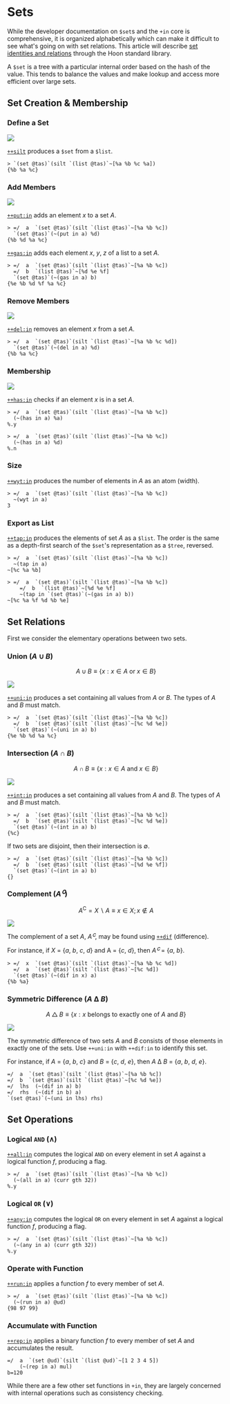 # Sets

While the developer documentation on `$set`s and the `+in` core is comprehensive, it is organized alphabetically which can make it difficult to see what's going on with set relations.  This article will describe [set identities and relations](https://en.wikipedia.org/wiki/List_of_set_identities_and_relations) through the Hoon standard library.

A `$set` is a tree with a particular internal order based on the hash of the value.  This tends to balance the values and make lookup and access more efficient over large sets.

##  Set Creation & Membership

### Define a Set

![](https://media.urbit.org/docs/hoon-syntax/set-identity.png)

[`++silt`](/language/hoon/reference/stdlib/2l#silt) produces a `$set` from a `$list`.

```
> `(set @tas)`(silt `(list @tas)`~[%a %b %c %a])
{%b %a %c}
```

### Add Members

![](https://media.urbit.org/docs/hoon-syntax/set-addition.png)

[`++put:in`](/language/hoon/reference/stdlib/2h#putin) adds an element _x_ to a set _A_.

```
> =/  a  `(set @tas)`(silt `(list @tas)`~[%a %b %c])
  `(set @tas)`(~(put in a) %d)
{%b %d %a %c}
```

[`++gas:in`](/language/hoon/reference/stdlib/2h#gasin) adds each element _x_, _y_, _z_ of a list to a set _A_.

```
> =/  a  `(set @tas)`(silt `(list @tas)`~[%a %b %c])
  =/  b  `(list @tas)`~[%d %e %f]
  `(set @tas)`(~(gas in a) b)
{%e %b %d %f %a %c}
```

### Remove Members

![](https://media.urbit.org/docs/hoon-syntax/set-deletion.png)

[`++del:in`](/language/hoon/reference/stdlib/2h#delin) removes an element _x_ from a set _A_.

```
> =/  a  `(set @tas)`(silt `(list @tas)`~[%a %b %c %d])
  `(set @tas)`(~(del in a) %d)
{%b %a %c}
```

### Membership

![](https://media.urbit.org/docs/hoon-syntax/set-membership.png)

[`++has:in`](/language/hoon/reference/stdlib/2h#hasin) checks if an element _x_ is in a set _A_.

```
> =/  a  `(set @tas)`(silt `(list @tas)`~[%a %b %c])
  (~(has in a) %a)
%.y

> =/  a  `(set @tas)`(silt `(list @tas)`~[%a %b %c])
  (~(has in a) %d)
%.n
```

### Size

[`++wyt:in`](/language/hoon/reference/stdlib/2h#wytin) produces the number of elements in _A_ as an atom (width).

```
> =/  a  `(set @tas)`(silt `(list @tas)`~[%a %b %c])
  ~(wyt in a)
3
```

### Export as List

[`++tap:in`](/language/hoon/reference/stdlib/2h#tapin) produces the elements of set _A_ as a `$list`.  The order is the same as a depth-first search of the `$set`'s representation as a `$tree`, reversed.

```
> =/  a  `(set @tas)`(silt `(list @tas)`~[%a %b %c])
  ~(tap in a)
~[%c %a %b]

> =/  a  `(set @tas)`(silt `(list @tas)`~[%a %b %c])
    =/  b  `(list @tas)`~[%d %e %f]
    ~(tap in `(set @tas)`(~(gas in a) b))
~[%c %a %f %d %b %e]
```

##  Set Relations

First we consider the elementary operations between two sets.

### Union (_A_ ∪ _B_)

$$
A \cup B \equiv \{ x : x \in A \text{ or } x \in B \}
$$

![](https://media.urbit.org/docs/hoon-syntax/set-union.png)

[`++uni:in`](/language/hoon/reference/stdlib/2h#uniin) produces a set containing all values from _A_ or _B_.  The types of _A_ and _B_ must match.

```
> =/  a  `(set @tas)`(silt `(list @tas)`~[%a %b %c])
  =/  b  `(set @tas)`(silt `(list @tas)`~[%c %d %e])
  `(set @tas)`(~(uni in a) b)
{%e %b %d %a %c}
```

### Intersection (_A_ ∩ _B_)

$$
A \cap B \equiv \{ x : x \in A \text{ and } x \in B \}
$$

![](https://media.urbit.org/docs/hoon-syntax/set-intersection.png)

[`++int:in`](/language/hoon/reference/stdlib/2h#intin) produces a set containing all values from _A_ and _B_.  The types of _A_ and _B_ must match.

```
> =/  a  `(set @tas)`(silt `(list @tas)`~[%a %b %c])
  =/  b  `(set @tas)`(silt `(list @tas)`~[%c %d %e])
  `(set @tas)`(~(int in a) b)
{%c}
```

If two sets are disjoint, then their intersection is ∅.

```
> =/  a  `(set @tas)`(silt `(list @tas)`~[%a %b %c])
  =/  b  `(set @tas)`(silt `(list @tas)`~[%d %e %f])
  `(set @tas)`(~(int in a) b)
{}
```

### Complement (_Aꟲ_)

$$
A^{\textrm{C}} = X \backslash A \equiv {x \in X; x \notin A}
$$

![](https://media.urbit.org/docs/hoon-syntax/set-complement.png)

The complement of a set _A_, _Aꟲ_, may be found using [`++dif`](/language/hoon/reference/stdlib/2h#difin) (difference).

For instance, if _X_ = {_a_, _b_, _c_, _d_} and A = {_c_, _d_}, then _Aꟲ_ = {_a_, _b_}.

```
> =/  x  `(set @tas)`(silt `(list @tas)`~[%a %b %c %d])
  =/  a  `(set @tas)`(silt `(list @tas)`~[%c %d])
  `(set @tas)`(~(dif in x) a)
{%b %a}
```


### Symmetric Difference (_A_ Δ _B_)

$$
A \bigtriangleup B \equiv \{x : x \text{ belongs to exactly one of } A \text{ and } B\}
$$

![](https://media.urbit.org/docs/hoon-syntax/set-symmetric-difference.png)

The symmetric difference of two sets _A_ and _B_ consists of those elements in exactly one of the sets.  Use `++uni:in` with `++dif:in` to identify this set.

For instance, if _A_ = {_a_, _b_, _c_} and _B_ = {_c_, _d_, _e_}, then _A_ Δ _B_ = {_a_, _b_, _d_, _e_}.

```hoon
=/  a  `(set @tas)`(silt `(list @tas)`~[%a %b %c])
=/  b  `(set @tas)`(silt `(list @tas)`~[%c %d %e])
=/  lhs  (~(dif in a) b)
=/  rhs  (~(dif in b) a)
`(set @tas)`(~(uni in lhs) rhs)
```


##  Set Operations

### Logical `AND` (∧)

[`++all:in`](/language/hoon/reference/stdlib/2h#allin) computes the logical `AND` on every element in set _A_ against a logical function _f_, producing  a flag.

```
> =/  a  `(set @tas)`(silt `(list @tas)`~[%a %b %c])
  (~(all in a) (curr gth 32))
%.y
```

### Logical `OR` (∨)

[`++any:in`](/language/hoon/reference/stdlib/2h#anyin) computes the logical `OR` on every element in set _A_ against a logical function _f_, producing a flag.

```
> =/  a  `(set @tas)`(silt `(list @tas)`~[%a %b %c])
  (~(any in a) (curr gth 32))
%.y
```

### Operate with Function

[`++run:in`](/language/hoon/reference/stdlib/2h#runin) applies a function _f_ to every member of set _A_.

```
> =/  a  `(set @tas)`(silt `(list @tas)`~[%a %b %c])
  (~(run in a) @ud)
{98 97 99}
```

### Accumulate with Function

[`++rep:in`](/language/hoon/reference/stdlib/2h#repin) applies a binary function _f_ to every member of set _A_ and accumulates the result.

```
=/  a  `(set @ud)`(silt `(list @ud)`~[1 2 3 4 5])
    (~(rep in a) mul)
b=120
```

While there are a few other set functions in `+in`, they are largely concerned with internal operations such as consistency checking.
